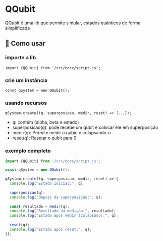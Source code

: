 # QQubit

QQubit é uma lib que permite simular, estados quânticos de forma simplificada

## 🚀 Como usar


### importe a lib
`import {QQubit} from '/src/core/script.js';`

### crie um instância
`const qSystem = new QQubit();`

### usando recursos
`qSystem.create((q, superposicao, medir, reset) => {...});`

- q: contém (alpha, beta e estado)
- superposicao(q): pode recebe um qubit e colocar ele em superposição
- medir(q): Permite medir o qubic e colapsando-o
- reset(q): Resetar o qubit para 0


### exemplo completo
```javascript
import {QQubit} from '/src/core/script.js';

const qSystem = new QQubit();

qSystem.create((q, superposicao, medir, reset) => {
  console.log("Estado inicial:", q);
  
  superposicao(q);
  console.log("Depois da superposição:", q);
  
  const resultado = medir(q);
  console.log("Resultado da medição:", resultado);
  console.log("Estado após medir (colapsado):", q);
  
  reset(q);
  console.log("Estado após reset:", q);
});
```